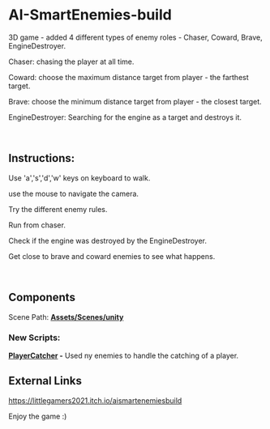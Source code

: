 # AI-SmartEnemies-build
3D game - added 4 different types of enemy roles - Chaser, Coward, Brave, EngineDestroyer.

Chaser: chasing the player at all time.

Coward: choose the maximum distance target from player - the farthest target.

Brave: choose the minimum distance target from player - the closest target.

EngineDestroyer: Searching for the engine as a target and destroys it.

<br/>

## Instructions:
Use 'a','s','d','w' keys on keyboard to walk.

use the mouse to navigate the camera.

Try the different enemy rules.

Run from chaser.

Check if the engine was destroyed by the EngineDestroyer.

Get close to brave and coward enemies to see what happens.

<br/>

## Components

Scene Path: **[Assets/Scenes/unity](Assets/Scenes/SmartEnemies.unity)**

### New Scripts:

**[PlayerCatcher](Assets/PlayerCatcher.cs) -** Used ny enemies to handle the catching of a player.
<br />

## External Links
https://littlegamers2021.itch.io/aismartenemiesbuild
<br/>

Enjoy the game :)


